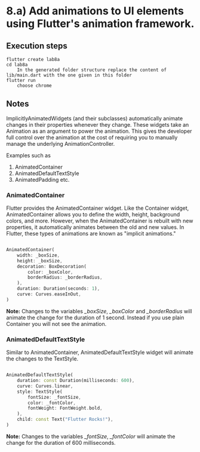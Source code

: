 # 8.a) Add animations to UI elements using Flutter's animation framework.

## Execution steps

```
flutter create lab8a
cd lab8a
    In the generated folder structure replace the content of lib/main.dart with the one given in this folder 
flutter run 
    choose chrome  
```

## Notes

ImplicitlyAnimatedWidgets (and their subclasses) automatically animate changes in their properties whenever they change. These widgets take an Animation as an argument to power the animation. This gives the developer full control over the animation at the cost of requiring you to manually manage the underlying AnimationController.

Examples such as 
1. AnimatedContainer
2. AnimatedDefaultTextStyle
3. AnimatedPadding 
etc.

### AnimatedContainer

Flutter provides the AnimatedContainer widget. Like the Container widget, AnimatedContainer allows you to define the width, height, background colors, and more. However, when the AnimatedContainer is rebuilt with new properties, it automatically animates between the old and new values. In Flutter, these types of animations are known as "implicit animations."

```dart

AnimatedContainer(
    width: _boxSize,
    height: _boxSize,
    decoration: BoxDecoration(
        color: _boxColor,
        borderRadius: _borderRadius,
    ),
    duration: Duration(seconds: 1),
    curve: Curves.easeInOut,
)

```

**Note:**  Changes to the variables *_boxSize*, *_boxColor* and *_borderRadius* will animate the change for the duration of 1 second. Instead if you use plain Container you will not see the animation.

### AnimatedDefaultTextStyle 

Similar to AnimatedContainer, AnimatedDefaultTextStyle widget will animate the changes to the TextStyle. 

```dart

AnimatedDefaultTextStyle(
    duration: const Duration(milliseconds: 600),
    curve: Curves.linear,
    style: TextStyle(
        fontSize: _fontSize,
        color: _fontColor,
        fontWeight: FontWeight.bold,
    ),
    child: const Text("Flutter Rocks!"),
)
```
**Note:**  Changes to the variables *_fontSize*, *_fontColor* will animate the change for the duration of 600 milliseconds. 


